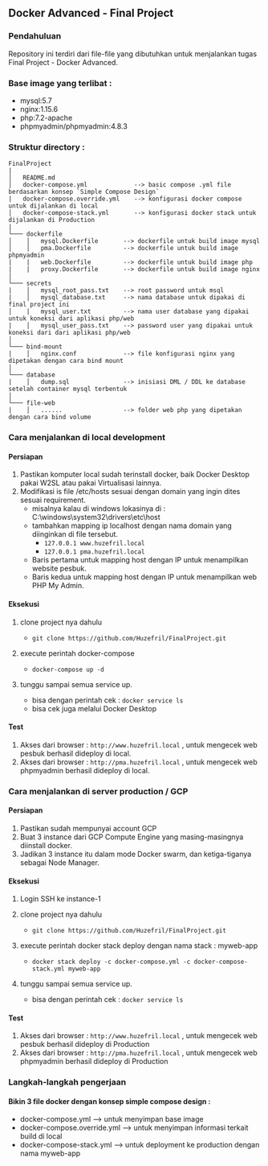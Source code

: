 
## Docker Advanced - Final Project
### Pendahuluan

Repository ini terdiri dari file-file yang dibutuhkan untuk menjalankan tugas Final Project - Docker Advanced.

### Base image yang terlibat :

- mysql:5.7
- nginx:1.15.6
- php:7.2-apache
- phpmyadmin/phpmyadmin:4.8.3

### Struktur directory :

```
FinalProject
|
│   README.md
│   docker-compose.yml             --> basic compose .yml file berdasarkan konsep `Simple Compose Design`
|   docker-compose.override.yml    --> konfigurasi docker compose untuk dijalankan di local
│   docker-compose-stack.yml       --> konfigurasi docker stack untuk dijalankan di Production   
|
└─── dockerfile
│    │   mysql.Dockerfile       --> dockerfile untuk build image mysql
│    │   pma.Dockerfile         --> dockerfile untuk build image phpmyadmin
|    |   web.Dockerfile         --> dockerfile untuk build image php
|    |   proxy.Dockerfile       --> dockerfile untuk build image nginx  
│   
└─── secrets
|    │   mysql_root_pass.txt    --> root password untuk msql
|    │   mysql_database.txt     --> nama database untuk dipakai di final project ini
│    |   mysql_user.txt         --> nama user database yang dipakai untuk koneksi dari aplikasi php/web
|    │   mysql_user_pass.txt    --> password user yang dipakai untuk koneksi dari dari aplikasi php/web
│   
└─── bind-mount
|    │   nginx.conf             --> file konfigurasi nginx yang dipetakan dengan cara bind mount
│   
└─── database
|    │   dump.sql               --> inisiasi DML / DDL ke database setelah container mysql terbentuk
│   
└─── file-web
|    │   ......                 --> folder web php yang dipetakan dengan cara bind volume
```

### Cara menjalankan di local development

#### Persiapan

1. Pastikan komputer local sudah terinstall docker, baik Docker Desktop pakai W2SL atau pakai Virtualisasi lainnya.
2. Modifikasi is file /etc/hosts sesuai dengan domain yang ingin dites sesuai requirement.
   - misalnya kalau di windows lokasinya di : C:\windows\system32\drivers\etc\host
   - tambahkan mapping ip localhost dengan nama domain yang diinginkan di file tersebut.
     - `127.0.0.1 www.huzefril.local`
     - `127.0.0.1 pma.huzefril.local`
   - Baris pertama untuk mapping host dengan IP untuk menampilkan website pesbuk.
   - Baris kedua untuk mapping host dengan IP untuk menampilkan web PHP My Admin.

#### Eksekusi

1. clone project nya dahulu      
   - `git clone https://github.com/Huzefril/FinalProject.git`

2. execute perintah docker-compose
   - `docker-compose up -d`

3. tunggu sampai semua service up.
   - bisa dengan perintah cek : `docker service ls`
   - bisa cek juga melalui Docker Desktop
   
#### Test

1. Akses dari browser : `http://www.huzefril.local` , untuk mengecek web pesbuk berhasil dideploy di local.
2. Akses dari browser : `http://pma.huzefril.local` , untuk mengecek web phpmyadmin berhasil dideploy di local.


### Cara menjalankan di server production / GCP 

#### Persiapan

1. Pastikan sudah mempunyai account GCP
2. Buat 3 instance dari GCP Compute Engine yang masing-masingnya diinstall docker.
3. Jadikan 3 instance itu dalam mode Docker swarm, dan ketiga-tiganya sebagai Node Manager.

#### Eksekusi

1. Login SSH ke instance-1

2. clone project nya dahulu      
   - `git clone https://github.com/Huzefril/FinalProject.git`

2. execute perintah docker stack deploy dengan nama stack : myweb-app
   - `docker stack deploy -c docker-compose.yml -c docker-compose-stack.yml myweb-app`

3. tunggu sampai semua service up.
   - bisa dengan perintah cek : `docker service ls`
   
#### Test

1. Akses dari browser : `http://www.huzefril.local` , untuk mengecek web pesbuk berhasil dideploy di Production
2. Akses dari browser : `http://pma.huzefril.local` , untuk mengecek web phpmyadmin berhasil dideploy di Production


### Langkah-langkah pengerjaan


#### Bikin 3 file docker dengan konsep simple compose design :

- docker-compose.yml   --> untuk menyimpan base image 
- docker-compose.override.yml --> untuk menyimpan informasi terkait build di local
- docker-compose-stack.yml --> untuk deployment ke production dengan nama myweb-app


